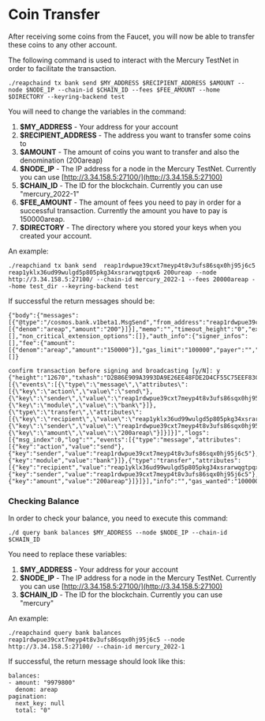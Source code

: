 # Coin Transfer

After receiving some coins from the Faucet, you will now be able to transfer these coins to any other account.

The following command is used to interact with the Mercury TestNet in order to facilitate the transaction.

```
./reapchaind tx bank send $MY_ADDRESS $RECIPIENT_ADDRESS $AMOUNT --node $NODE_IP --chain-id $CHAIN_ID --fees $FEE_AMOUNT --home $DIRECTORY --keyring-backend test
```

You will need to change the variables in the command:

1. **$MY\_ADDRESS** - Your address for your account
2. **$RECIPIENT\_ADDRESS** - The address you want to transfer some coins to
3. **$AMOUNT** - The amount of coins you want to transfer and also the denomination (200areap)
4. **$NODE\_IP** - The IP address for a node in the Mercury TestNet. Currently you can use [http://3.34.158.5:27100/](http://3.34.158.5:27100)
5. **$CHAIN\_ID** - The ID for the blockchain. Currently you can use "mercury\_2022-1"
6. **$FEE\_AMOUNT** - The amount of fees you need to pay in order for a successful transaction. Currently the amount you have to pay is 150000areap.
7. **$DIRECTORY** - The directory where you stored your keys when you created your account.

An example:

```
./reapchiand tx bank send  reap1rdwpue39cxt7meyp4t8v3ufs86sqx0hj95j6c5 reap1yklx36ud99wulgd5p805pkg34xsrarwqgtpqx6 200ureap --node http://3.34.158.5:27100/ --chain-id mercury_2022-1 --fees 20000areap --home test_dir --keyring-backend test
```

If successful the return messages should be:

```
{"body":{"messages":[{"@type":"/cosmos.bank.v1beta1.MsgSend","from_address":"reap1rdwpue39cxt7meyp4t8v3ufs86sqx0hj95j6c5","to_address":"reap1yklx36ud99wulgd5p805pkg34xsrarwqgtpqx6","amount":[{"denom":"areap","amount":"200"}]}],"memo":"","timeout_height":"0","extension_options":[],"non_critical_extension_options":[]},"auth_info":{"signer_infos":[],"fee":{"amount":[{"denom":"areap","amount":"150000"}],"gas_limit":"100000","payer":"","granter":""}},"signatures":[]}

confirm transaction before signing and broadcasting [y/N]: y
{"height":"12670","txhash":"D2B86E909A3993DA9E26EE48FDE2D4CF55C75EEF83CD649DC5445DAE9725DCBA","codespace":"","code":0,"data":"0A060A0473656E64","raw_log":"[{\"events\":[{\"type\":\"message\",\"attributes\":[{\"key\":\"action\",\"value\":\"send\"},{\"key\":\"sender\",\"value\":\"reap1rdwpue39cxt7meyp4t8v3ufs86sqx0hj95j6c5\"},{\"key\":\"module\",\"value\":\"bank\"}]},{\"type\":\"transfer\",\"attributes\":[{\"key\":\"recipient\",\"value\":\"reap1yklx36ud99wulgd5p805pkg34xsrarwqgtpqx6\"},{\"key\":\"sender\",\"value\":\"reap1rdwpue39cxt7meyp4t8v3ufs86sqx0hj95j6c5\"},{\"key\":\"amount\",\"value\":\"200areap\"}]}]}]","logs":[{"msg_index":0,"log":"","events":[{"type":"message","attributes":[{"key":"action","value":"send"},{"key":"sender","value":"reap1rdwpue39cxt7meyp4t8v3ufs86sqx0hj95j6c5"},{"key":"module","value":"bank"}]},{"type":"transfer","attributes":[{"key":"recipient","value":"reap1yklx36ud99wulgd5p805pkg34xsrarwqgtpqx6"},{"key":"sender","value":"reap1rdwpue39cxt7meyp4t8v3ufs86sqx0hj95j6c5"},{"key":"amount","value":"200areap"}]}]}],"info":"","gas_wanted":"100000","gas_used":"70261","tx":null,"timestamp":""}
```

### Checking Balance

In order to check your balance, you need to execute this command:

```
./d query bank balances $MY_ADDRESS --node $NODE_IP --chain-id $CHAIN_ID
```

You need to replace these variables:

1. **$MY\_ADDRESS** - Your address for your account
2. **$NODE\_IP** - The IP address for a node in the Mercury TestNet. Currently you can use [http://3.34.158.5:27100/](http://3.34.158.5:27100)
3. **$CHAIN\_ID** - The ID for the blockchain. Currently you can use "mercury"

An example:

```
./reapchaind query bank balances reap1rdwpue39cxt7meyp4t8v3ufs86sqx0hj95j6c5 --node http://3.34.158.5:27100/ --chain-id mercury_2022-1
```

If successful, the return message should look like this:

```
balances:
- amount: "9979800"
  denom: areap
pagination:
  next_key: null
  total: "0"
```
